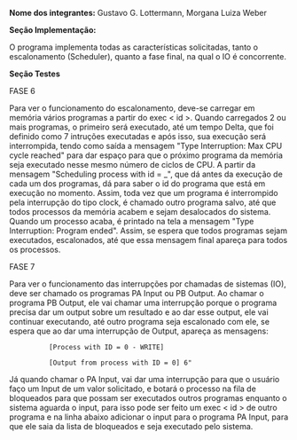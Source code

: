 **Nome dos integrantes:** Gustavo G. Lottermann, Morgana Luiza Weber

**Seção Implementação:**

O programa implementa todas as características solicitadas, tanto o escalonamento (Scheduler), quanto 
a fase final, na qual o IO é concorrente.

**Seção Testes**

FASE 6

Para ver o funcionamento do escalonamento, deve-se carregar em memória vários programas a partir do exec < id >.
Quando carregados 2 ou mais programas, o primeiro será executado, até um tempo Delta, que foi definido como 7
intruções executadas e após isso, sua execução será interrompida, tendo como saída a mensagem "Type Interruption: 
Max CPU cycle reached" para dar espaço para que o próximo programa da memória seja executado nesse mesmo número de ciclos de CPU. 
A partir da mensagem "Scheduling process with id = _", que dá antes da execução de cada um dos programas, dá para saber 
o id do programa que está em execução no momento. Assim, toda vez que um programa é interrompido pela interrupção do tipo clock,
é chamado outro programa salvo, até que todos processos da memória acabem e sejam desalocados do sistema. Quando um processo acaba, é printado
na tela a mensagem "Type Interruption: Program ended". Assim, se espera que todos programas sejam executados, escalonados, até que 
essa mensagem final apareça para todos os processos.


FASE 7

Para ver o funcionamento das interrupções por chamadas de sistemas (IO), deve ser chamado os programas PA Input ou PB Output.
Ao chamar o programa PB Output, ele vai chamar uma interrupção porque o programa precisa dar um output sobre um resultado e ao dar esse output,
ele vai continuar executando, até outro programa seja escalonado com ele, se espera que ao dar uma interrupção de Output, apareça
as mensagens:

              [Process with ID = 0 - WRITE]
              
              [Output from process with ID = 0] 6"
              
Já quando chamar o PA Input, vai dar uma interrupção para que o usuário faço um Input de um valor solicitado, e botará o processo na 
fila de bloqueados para que possam ser executados outros programas enquanto o sistema aguarda o input, para isso 
pode ser feito um exec < id > de outro programa e na linha abaixo adicionar o input para o programa PA Input, para que ele saia
da lista de bloqueados e seja executado pelo sistema.
